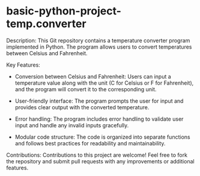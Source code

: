 # basic-python-project-temp.converter
Description:
This Git repository contains a temperature converter program implemented in Python. The program allows users to convert temperatures between Celsius and Fahrenheit.

Key Features:
- Conversion between Celsius and Fahrenheit: Users can input a temperature value along with the unit (C for Celsius or F for Fahrenheit), and the program will convert it to the corresponding unit.

- User-friendly interface: The program prompts the user for input and provides clear output with the converted temperature.

- Error handling: The program includes error handling to validate user input and handle any invalid inputs gracefully.

- Modular code structure: The code is organized into separate functions and follows best practices for readability and maintainability.

Contributions:
Contributions to this project are welcome! Feel free to fork the repository and submit pull requests with any improvements or additional features.
